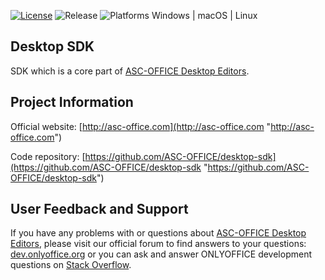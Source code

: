[![License](https://img.shields.io/badge/License-GNU%20AGPL%20V3-green.svg?style=flat)](https://www.gnu.org/licenses/agpl-3.0.en.html) ![Release](https://img.shields.io/badge/Release-v4.1-blue.svg?style=flat) ![Platforms Windows | macOS | Linux](https://img.shields.io/badge/Platforms-Window%20%7C%20macOS%20%7C%20Linux-lightgrey.svg?style=flat)

## Desktop SDK
SDK which is a core part of [ASC-OFFICE Desktop Editors][2].

## Project Information

Official website: [http://asc-office.com](http://asc-office.com "http://asc-office.com")

Code repository: [https://github.com/ASC-OFFICE/desktop-sdk](https://github.com/ASC-OFFICE/desktop-sdk "https://github.com/ASC-OFFICE/desktop-sdk")

## User Feedback and Support

If you have any problems with or questions about [ASC-OFFICE Desktop Editors][2], please visit our official forum to find answers to your questions: [dev.onlyoffice.org][1] or you can ask and answer ONLYOFFICE development questions on [Stack Overflow][3].

  [1]: http://dev.onlyoffice.org
  [2]: https://github.com/ASC-OFFICE/DesktopEditors
  [3]: http://stackoverflow.com/questions/tagged/onlyoffice
